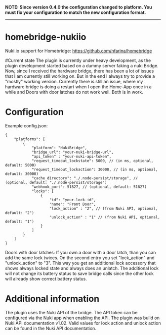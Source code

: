 **NOTE: Since version 0.4.0 the configuration changed to platform. You must fix your configuration to match the new configuration format.**
***
# homebridge-nukiio
Nuki.io support for Homebridge: https://github.com/nfarina/homebridge 

#Current state
The plugin is currently under heavy development, as the plugin development started based on a dummy server faking a nuki Bridge. 
Now, since I received the hardware bridge, there has been a lot of issues that I am currently still working on. 
But in the end I always try to provide a "mostly" working version. Currently there is still an issue, where my hardware bridge is 
doing a restart when I open the Home-App once in a while and Doors with door latches do not work well. Both is in work.

# Configuration
Example config.json:

    {
        "platforms": [
            {
                "platform": "NukiBridge",
                "bridge_url": "your-nuki-bridge-url",
                "api_token" : "your-nuki-api-token",
                "request_timeout_lockstate": 5000, // (in ms, optional, default: 5000)
                "request_timeout_lockaction": 30000, // (in ms, optional, default: 30000)
                "cache_directory": "./.node-persist/storage", // (optional, default: "./.node-persist/storage")
                "webhook_port": 51827, // (optional, default: 51827)
                "locks": [
                    {
                        "id": "your-lock-id",
                        "name": "Front Door",
                        "lock_action" : "2", // (from Nuki API, optional, default: "2")
                        "unlock_action" : "1" // (from Nuki API, optional, default: "1")
                    }
                ]
            }
        ]
    }

Doors with door latches: If you own a door with a door latch, than you can add the same lock twices. On the second entry you set "lock_action" and "unlock_action" to "3".
This way you get an additional lock accessory that shows always locked state and always does an unlatch. The additional lock will not change its battery status to save bridge calls since the other lock will already show correct battery status.

# Additional information
The plugin uses the Nuki API of the bridge. The API token can be configured via the Nuki app when enabling the API.
The plugin was build on Nuki API documentation v1.02. Valid values for lock action and unlock action can be found in the Nuki API documentation.